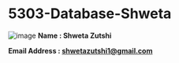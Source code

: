 # 5303-Database-Shweta

![image](https://cloud.githubusercontent.com/assets/13262409/8640655/671f6d64-28c5-11e5-9f03-635ae3c29008.jpg)
**Name : Shweta Zutshi**

**Email Address : shwetazutshi1@gmail.com**
